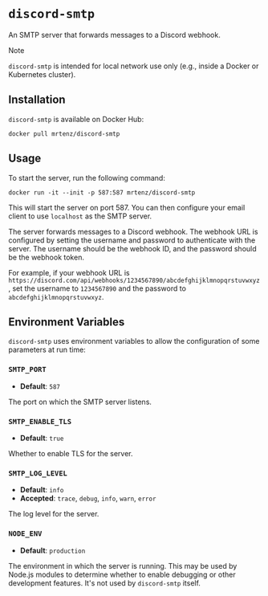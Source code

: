 # `discord-smtp`

An SMTP server that forwards messages to a Discord webhook.

> [!NOTE]
>
> `discord-smtp` is intended for local network use only (e.g., inside a Docker
> or Kubernetes cluster).

## Installation

`discord-smtp` is available on Docker Hub:

```shell
docker pull mrtenz/discord-smtp
```

## Usage

To start the server, run the following command:

```shell
docker run -it --init -p 587:587 mrtenz/discord-smtp
```

This will start the server on port 587. You can then configure your email client
to use `localhost` as the SMTP server.

The server forwards messages to a Discord webhook. The webhook URL is configured
by setting the username and password to authenticate with the server. The
username should be the webhook ID, and the password should be the webhook token.

For example, if your webhook URL is
`https://discord.com/api/webhooks/1234567890/abcdefghijklmnopqrstuvwxyz`, set
the username to `1234567890` and the password to `abcdefghijklmnopqrstuvwxyz`.

## Environment Variables

`discord-smtp` uses environment variables to allow the configuration of some
parameters at run time:

### `SMTP_PORT`

- **Default**: `587`

The port on which the SMTP server listens.

### `SMTP_ENABLE_TLS`

- **Default**: `true`

Whether to enable TLS for the server.

### `SMTP_LOG_LEVEL`

- **Default**: `info`
- **Accepted**: `trace`, `debug`, `info`, `warn`, `error`

The log level for the server.

### `NODE_ENV`

- **Default**: `production`

The environment in which the server is running. This may be used by Node.js
modules to determine whether to enable debugging or other development features.
It's not used by `discord-smtp` itself.
